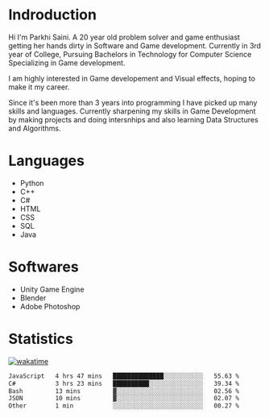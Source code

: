 # Indroduction
Hi I'm Parkhi Saini. A 20 year old problem solver and game enthusiast getting her hands dirty in Software and Game development. Currently in 3rd year of College, Pursuing Bachelors in Technology for Computer Science Specializing in Game development.

I am highly interested in Game developement and Visual effects, hoping to make it my career.

Since it's been more than 3 years into programming I have picked up many skills and languages. Currently sharpening my skills in Game Development by making projects and doing intersnhips and also learning Data Structures and Algorithms.

# Languages

- Python 
- C++
- C#
- HTML 
- CSS
- SQL
- Java

# Softwares

- Unity Game Engine
- Blender
- Adobe Photoshop

# Statistics
[![wakatime](https://wakatime.com/badge/user/659f56cf-9635-4f70-9140-7dbdc934cfec.svg)](https://wakatime.com/@659f56cf-9635-4f70-9140-7dbdc934cfec)
<!--START_SECTION:waka-->

```txt
JavaScript   4 hrs 47 mins   ██████████████░░░░░░░░░░░   55.63 %
C#           3 hrs 23 mins   ██████████░░░░░░░░░░░░░░░   39.34 %
Bash         13 mins         ▓░░░░░░░░░░░░░░░░░░░░░░░░   02.56 %
JSON         10 mins         ▓░░░░░░░░░░░░░░░░░░░░░░░░   02.07 %
Other        1 min           ░░░░░░░░░░░░░░░░░░░░░░░░░   00.27 %
```

<!--END_SECTION:waka-->











